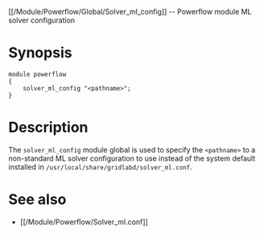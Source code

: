 [[/Module/Powerflow/Global/Solver_ml_config]] -- Powerflow module ML solver configuration

# Synopsis

~~~
module powerflow
{
    solver_ml_config "<pathname>";
}
~~~

# Description

The `solver_ml_config` module global is used to specify the `<pathname>` to a non-standard ML solver configuration to use instead of the system default installed in `/usr/local/share/gridlabd/solver_ml.conf`.

# See also
* [[/Module/Powerflow/Solver_ml.conf]]

